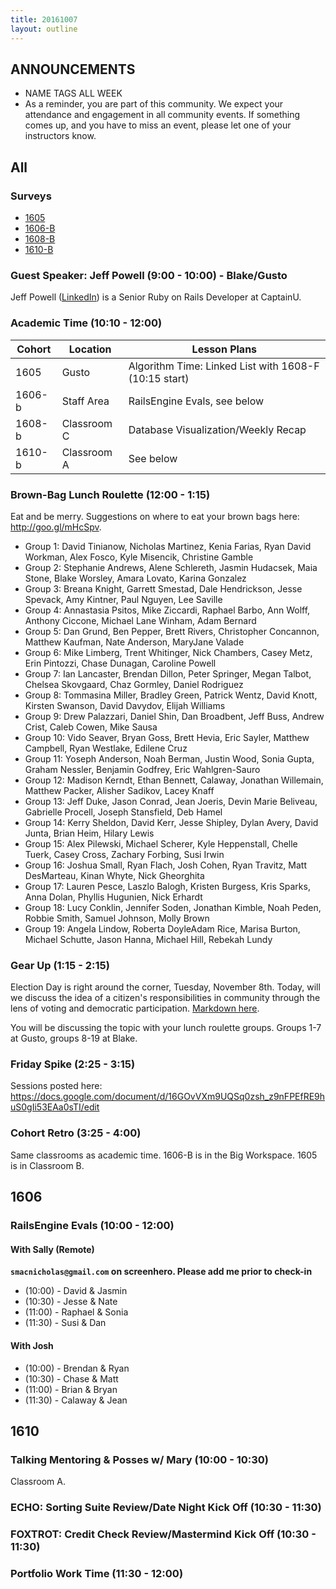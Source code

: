 ```yaml
---
title: 20161007
layout: outline
---
```


## ANNOUNCEMENTS
* NAME TAGS ALL WEEK
* As a reminder, you are part of this community. We expect your attendance and engagement in all community events. If something comes up, and you have to miss an event, please let one of your instructors know.

## All

### Surveys

* [1605](https://goo.gl/forms/yfvVKOBSXUTsUBLr1)
* [1606-B]()
* [1608-B](https://goo.gl/forms/uUzS3WLfZsZKxYn03)
* [1610-B](https://goo.gl/forms/GrVqKlqT1Xn4Df1z1)

### Guest Speaker: Jeff Powell (9:00 - 10:00) - Blake/Gusto
Jeff Powell ([LinkedIn](https://www.linkedin.com/in/jpowell1218)) is a Senior Ruby on Rails Developer at CaptainU.


### Academic Time (10:10 - 12:00)
| Cohort | Location | Lesson Plans |
| ------ | -------- | ------------ |
| 1605   | Gusto | Algorithm Time: Linked List with 1608-F (10:15 start) |
| 1606-b | Staff Area | RailsEngine Evals, see below |
| 1608-b | Classroom C | Database Visualization/Weekly Recap |
| 1610-b | Classroom A | See below |


### Brown-Bag Lunch Roulette (12:00 - 1:15)
Eat and be merry. Suggestions on where to eat your brown bags here: http://goo.gl/mHcSpv.

* Group 1: David Tinianow, Nicholas Martinez, Kenia Farias, Ryan David Workman, Alex Fosco, Kyle Misencik, Christine Gamble
* Group 2: Stephanie Andrews, Alene Schlereth, Jasmin Hudacsek, Maia Stone, Blake Worsley, Amara Lovato, Karina Gonzalez
* Group 3: Breana Knight, Garrett Smestad, Dale Hendrickson, Jesse Spevack, Amy Kintner, Paul Nguyen, Lee Saville
* Group 4: Annastasia Psitos, Mike Ziccardi, Raphael Barbo, Ann Wolff, Anthony Ciccone, Michael Lane Winham, Adam Bernard
* Group 5: Dan Grund, Ben Pepper, Brett Rivers, Christopher Concannon, Matthew Kaufman, Nate Anderson, MaryJane Valade
* Group 6: Mike Limberg, Trent Whitinger, Nick Chambers, Casey Metz, Erin Pintozzi, Chase Dunagan, Caroline Powell
* Group 7: Ian Lancaster, Brendan Dillon, Peter Springer, Megan Talbot, Chelsea Skovgaard, Chaz Gormley, Daniel Rodriguez
* Group 8: Tommasina Miller, Bradley Green, Patrick Wentz, David Knott, Kirsten Swanson, David Davydov, Elijah Williams
* Group 9: Drew Palazzari, Daniel Shin, Dan Broadbent, Jeff Buss, Andrew Crist, Caleb Cowen, Mike Sausa
* Group 10: Vido Seaver, Bryan Goss, Brett Hevia, Eric Sayler, Matthew Campbell, Ryan Westlake, Edilene Cruz
* Group 11: Yoseph Anderson, Noah Berman, Justin Wood, Sonia Gupta, Graham Nessler, Benjamin Godfrey, Eric Wahlgren-Sauro
* Group 12: Madison Kerndt, Ethan Bennett, Calaway, Jonathan Willemain, Matthew Packer, Alisher Sadikov, Lacey Knaff
* Group 13: Jeff Duke, Jason Conrad, Jean Joeris, Devin Marie Beliveau, Gabrielle Procell, Joseph Stansfield, Deb Hamel
* Group 14: Kerry Sheldon, David Kerr, Jesse Shipley, Dylan Avery, David Junta, Brian Heim, Hilary Lewis
* Group 15: Alex Pilewski, Michael Scherer, Kyle Heppenstall, Chelle Tuerk, Casey Cross, Zachary Forbing, Susi Irwin
* Group 16: Joshua Small, Ryan Flach, Josh Cohen, Ryan Travitz, Matt DesMarteau, Kinan Whyte, Nick Gheorghita
* Group 17: Lauren Pesce, Laszlo Balogh, Kristen Burgess, Kris Sparks, Anna Dolan, Phyllis Hugunien, Nick Erhardt
* Group 18: Lucy Conklin, Jennifer Soden, Jonathan Kimble, Noah Peden, Robbie Smith, Samuel Johnson, Molly Brown
* Group 19: Angela Lindow, Roberta DoyleAdam Rice, Marisa Burton, Michael Schutte, Jason Hanna, Michael Hill, Rebekah Lundy


### Gear Up (1:15 - 2:15)
Election Day is right around the corner, Tuesday, November 8th. Today, will we discuss the idea of a citizen's responsibilities in community through the lens of voting and democratic participation. [Markdown here](https://github.com/turingschool/gear-up/blob/master/vote_your_conscience.markdown).

You will be discussing the topic with your lunch roulette groups. Groups 1-7 at Gusto, groups 8-19 at Blake.

### Friday Spike (2:25 - 3:15)
Sessions posted here: https://docs.google.com/document/d/16GOvVXm9UQSq0zsh_z9nFPEfRE9huS0gIi53EAa0sTI/edit


### Cohort Retro (3:25 - 4:00)
Same classrooms as academic time. 1606-B is in the Big Workspace. 1605 is in Classroom B.


## 1606

### RailsEngine Evals (10:00 - 12:00)

#### With Sally (Remote)

**`smacnicholas@gmail.com` on screenhero. Please add me prior to check-in**

* (10:00) - David & Jasmin
* (10:30) - Jesse & Nate
* (11:00) - Raphael & Sonia
* (11:30) - Susi & Dan

#### With Josh

* (10:00) - Brendan & Ryan
* (10:30) - Chase & Matt
* (11:00) - Brian & Bryan
* (11:30) - Calaway & Jean


## 1610

### Talking Mentoring & Posses w/ Mary (10:00 - 10:30)

Classroom A.

### ECHO: Sorting Suite Review/Date Night Kick Off (10:30 - 11:30)

### FOXTROT: Credit Check Review/Mastermind Kick Off (10:30 - 11:30)

### Portfolio Work Time (11:30 - 12:00)
